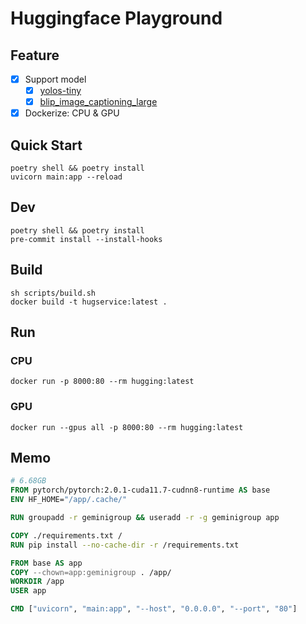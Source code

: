 # Huggingface Playground

## Feature
- [x] Support model
  - [x] [yolos-tiny](https://huggingface.co/hustvl/yolos-tiny)
  - [x] [blip_image_captioning_large](https://huggingface.co/Salesforce/blip-image-captioning-large)
- [x] Dockerize: CPU & GPU

## Quick Start
```shell
poetry shell && poetry install
uvicorn main:app --reload
```

## Dev
```shell
poetry shell && poetry install
pre-commit install --install-hooks
```

## Build

```shell
sh scripts/build.sh
docker build -t hugservice:latest .
```

## Run

### CPU
```shell
docker run -p 8000:80 --rm hugging:latest
```

### GPU
```shell
docker run --gpus all -p 8000:80 --rm hugging:latest
```



## Memo

```Dockerfile
# 6.68GB
FROM pytorch/pytorch:2.0.1-cuda11.7-cudnn8-runtime AS base
ENV HF_HOME="/app/.cache/"

RUN groupadd -r geminigroup && useradd -r -g geminigroup app

COPY ./requirements.txt /
RUN pip install --no-cache-dir -r /requirements.txt

FROM base AS app
COPY --chown=app:geminigroup . /app/
WORKDIR /app
USER app

CMD ["uvicorn", "main:app", "--host", "0.0.0.0", "--port", "80"]
```